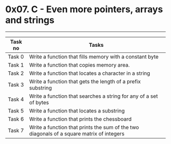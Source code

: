 # 0x07. C - Even more pointers, arrays and strings
---
|Task no |Tasks	|
|--------|------|
|Task 0  |Write a function that fills memory with a constant byte|
|Task 1  |Write a function that copies memory area.|
|Task 2  |Write a function that locates a character in a string|
|Task 3  |Write a function that gets the length of a prefix substring|
|Task 4  |Write a function that searches a string for any of a set of bytes|
|Task 5  |Write a function that locates a substring|
|Task 6  |Write a function that prints the chessboard|
|Task 7  |Write a function that prints the sum of the two diagonals of a square matrix of integers|

